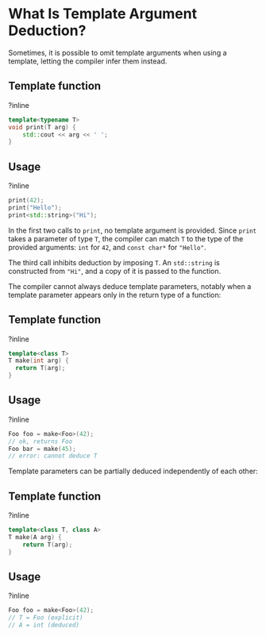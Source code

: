 # What Is Template Argument Deduction?

Sometimes, it is possible to omit template arguments when using a template,
letting the compiler infer them instead.

## Template function
?inline
```cpp
template<typename T>
void print(T arg) {
    std::cout << arg << ' ';
}
```

## Usage
?inline
```cpp
print(42);
print("Hello");
print<std::string>("Hi");
```

In the first two calls to `print`, no template argument is provided. Since `print`
takes a parameter of type `T`, the compiler can match `T` to the type of
the provided arguments: `int` for `42`, and `const char*` for `"Hello"`.

The third call inhibits deduction by imposing `T`. An `std::string` is constructed
from `"Hi"`, and a copy of it is passed to the function.

The compiler cannot always deduce template parameters, notably when a template
parameter appears only in the return type of a function:

## Template function
?inline
```cpp
template<class T>
T make(int arg) {
  return T(arg);
}
```

## Usage
?inline
```cpp
Foo foo = make<Foo>(42);
// ok, returns Foo
Foo bar = make(45);
// error: cannot deduce T
```

Template parameters can be partially deduced independently of each other:

## Template function
?inline
```cpp
template<class T, class A>
T make(A arg) {
    return T(arg);
}
```

## Usage
?inline
```cpp
Foo foo = make<Foo>(42);
// T = Foo (explicit)
// A = int (deduced)
```